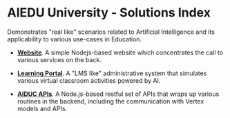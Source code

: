# AIEDU University - Solutions Index

Demonstrates "real like" scenarios related to Artificial Intelligence and its applicability to various use-cases in Education.

* **[Website](/gcp/aiduc-university/website-node/)**. A simple Nodejs-based website which concentrates the call to various services on the back.

* **[Learning Portal](/gcp/aiduc-university/lms-node/)**. A "LMS like" administrative system that simulates various virtual classroom activities powered by AI.

* **[AIDUC APIs](/gcp/aiduc-university/api-node/)**. A Node.js-based restful set of APIs that wraps up various routines in the backend, including the communication with Vertex models and APIs.